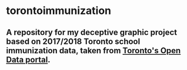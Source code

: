 # torontoimmunization
## A repository for my deceptive graphic project based on 2017/2018 Toronto school immunization data, taken from [Toronto's Open Data portal](https://portal0.cf.opendata.inter.sandbox-toronto.ca/dataset/immunization-coverage-for-students/).
